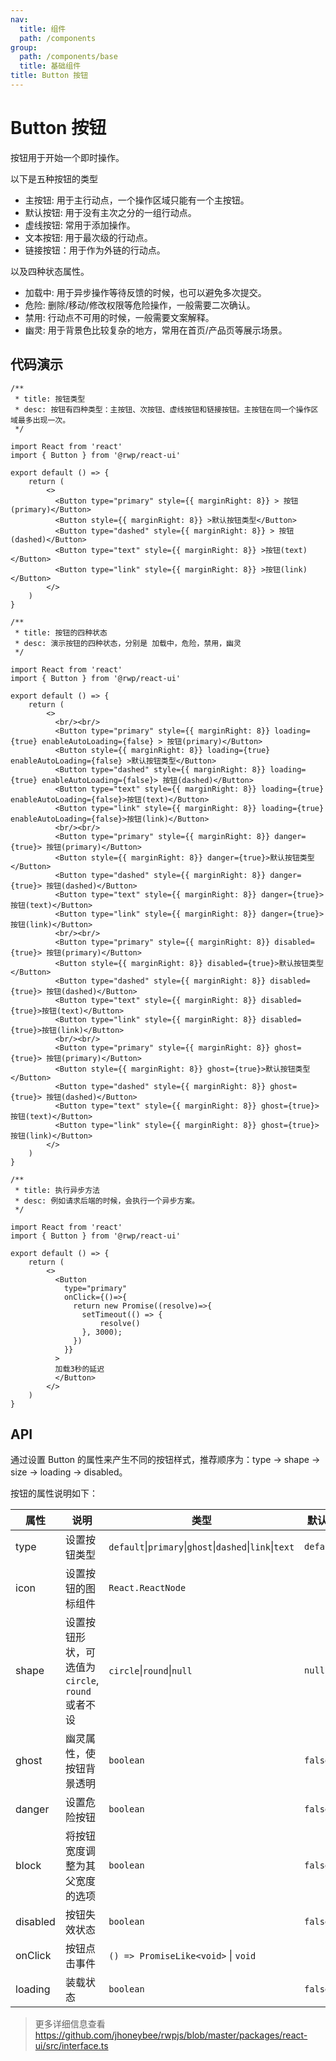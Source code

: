 ```yaml
---
nav:
  title: 组件
  path: /components
group:
  path: /components/base
  title: 基础组件
title: Button 按钮
---
```


# Button 按钮

按钮用于开始一个即时操作。

以下是五种按钮的类型

- 主按钮: 用于主行动点，一个操作区域只能有一个主按钮。
- 默认按钮: 用于没有主次之分的一组行动点。
- 虚线按钮: 常用于添加操作。
- 文本按钮: 用于最次级的行动点。
- 链接按钮：用于作为外链的行动点。

以及四种状态属性。

- 加载中: 用于异步操作等待反馈的时候，也可以避免多次提交。
- 危险: 删除/移动/修改权限等危险操作，一般需要二次确认。
- 禁用: 行动点不可用的时候，一般需要文案解释。
- 幽灵: 用于背景色比较复杂的地方，常用在首页/产品页等展示场景。


## 代码演示


```tsx
/**
 * title: 按钮类型
 * desc: 按钮有四种类型：主按钮、次按钮、虚线按钮和链接按钮。主按钮在同一个操作区域最多出现一次。
 */

import React from 'react'
import { Button } from '@rwp/react-ui'

export default () => {
    return (
        <>
          <Button type="primary" style={{ marginRight: 8}} > 按钮(primary)</Button>
          <Button style={{ marginRight: 8}} >默认按钮类型</Button>
          <Button type="dashed" style={{ marginRight: 8}} > 按钮(dashed)</Button>
          <Button type="text" style={{ marginRight: 8}} >按钮(text)</Button>
          <Button type="link" style={{ marginRight: 8}} >按钮(link)</Button>
        </>
    )
}
```

```tsx
/**
 * title: 按钮的四种状态
 * desc: 演示按钮的四种状态，分别是 加载中，危险，禁用，幽灵
 */

import React from 'react'
import { Button } from '@rwp/react-ui'

export default () => {
    return (
        <>
          <br/><br/>
          <Button type="primary" style={{ marginRight: 8}} loading={true} enableAutoLoading={false} > 按钮(primary)</Button>
          <Button style={{ marginRight: 8}} loading={true} enableAutoLoading={false} >默认按钮类型</Button>
          <Button type="dashed" style={{ marginRight: 8}} loading={true} enableAutoLoading={false}> 按钮(dashed)</Button>
          <Button type="text" style={{ marginRight: 8}} loading={true} enableAutoLoading={false}>按钮(text)</Button>
          <Button type="link" style={{ marginRight: 8}} loading={true} enableAutoLoading={false}>按钮(link)</Button>
          <br/><br/>
          <Button type="primary" style={{ marginRight: 8}} danger={true}> 按钮(primary)</Button>
          <Button style={{ marginRight: 8}} danger={true}>默认按钮类型</Button>
          <Button type="dashed" style={{ marginRight: 8}} danger={true}> 按钮(dashed)</Button>
          <Button type="text" style={{ marginRight: 8}} danger={true}>按钮(text)</Button>
          <Button type="link" style={{ marginRight: 8}} danger={true}>按钮(link)</Button>
          <br/><br/>
          <Button type="primary" style={{ marginRight: 8}} disabled={true}> 按钮(primary)</Button>
          <Button style={{ marginRight: 8}} disabled={true}>默认按钮类型</Button>
          <Button type="dashed" style={{ marginRight: 8}} disabled={true}> 按钮(dashed)</Button>
          <Button type="text" style={{ marginRight: 8}} disabled={true}>按钮(text)</Button>
          <Button type="link" style={{ marginRight: 8}} disabled={true}>按钮(link)</Button>
          <br/><br/>
          <Button type="primary" style={{ marginRight: 8}} ghost={true}> 按钮(primary)</Button>
          <Button style={{ marginRight: 8}} ghost={true}>默认按钮类型</Button>
          <Button type="dashed" style={{ marginRight: 8}} ghost={true}> 按钮(dashed)</Button>
          <Button type="text" style={{ marginRight: 8}} ghost={true}>按钮(text)</Button>
          <Button type="link" style={{ marginRight: 8}} ghost={true}>按钮(link)</Button>
        </>
    )
}
```

```tsx
/**
 * title: 执行异步方法
 * desc: 例如请求后端的时候，会执行一个异步方案。
 */

import React from 'react'
import { Button } from '@rwp/react-ui'

export default () => {
    return (
        <>
          <Button
            type="primary"
            onClick={()=>{
              return new Promise((resolve)=>{
                setTimeout(() => {
                    resolve()
                }, 3000);
              })
            }}
          >
          加载3秒的延迟
          </Button>
        </>
    )
}
```
## API

通过设置 Button 的属性来产生不同的按钮样式，推荐顺序为：type -> shape -> size -> loading -> disabled。

按钮的属性说明如下：

|属性        |说明	       |类型	   |默认值
|-----      |------       |-----   |-------
|type       |设置按钮类型  |`default`&#124;`primary`&#124;`ghost`&#124;`dashed`&#124;`link`&#124;`text` |`default`
|icon       |设置按钮的图标组件|`React.ReactNode`| 
|shape      |设置按钮形状，可选值为 `circle`, `round` 或者不设| `circle`&#124;`round`&#124;`null` | `null`
|ghost      |幽灵属性，使按钮背景透明| `boolean` | `false`
|danger     |设置危险按钮   | `boolean` | `false`
|block      |将按钮宽度调整为其父宽度的选项 | `boolean` | `false`
|disabled   |按钮失效状态   | `boolean` | `false`
|onClick    |按钮点击事件   | `() => PromiseLike<void>` &#124; `void` | 
|loading    |装载状态        | `boolean` | `false`



> 更多详细信息查看 https://github.com/jhoneybee/rwpjs/blob/master/packages/react-ui/src/interface.ts